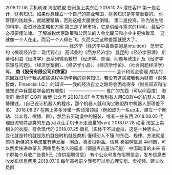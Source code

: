 2018.12.08
	手机刷课
	淘宝联盟
	在闲鱼上卖东西
2018.10.25
	潜在客户
	第一是会计，财务知识。如果你想建立一个自己的商业帝国，财务知识是非常重要的。
	你管理的钱越多，就越要精确，否则这幢大厦就会倒塌。
	第二是投资，称为钱生钱的科学。投资涉及策略和方案
	第三是了解市场，它是供给与需求的科学。
	最后你必须要懂法律。
	了解减税优惠政策和公司法的人会比雇员和小业主更快致富。
	这就像一个人在走，而另一个人却在飞。久而久之这种差距就更大了。
	——————————————
	经济学（经济学中最重要的是intuition）
	范里安的《微观经济学：现代观点》
	高鸿业的《西方经济学》
	曼昆的《经济学原理》
	斯蒂格利姿《经济学》及系列辅助教材
	《经济学、原理、问题与政策》及《经济学原理与问题》、〈经济学案例〉、〈经济学小品〉、《经济学悖论》、〈社会问题经济学〉等。
	**商《股份有限公司和致富》**
	——————————
	会计和现金管理
	成功的原因就归功于我从那些课程中所学到的财务知识。若没有这些被我称为财商（财务智商，Financial I.Q.）的知识——我的经济自立之路将会困难得多（财务知识和法律知识中我需要学会的有哪些）
	————————
	推广的东西（可以问百度）
	淘宝群
	微信群
	QQ群
	微博
	公众号
2018.10.07 
	今天看到有人用QQ群中的机器人去赌博赚钱，（自己设计机器人的程序，那个机器人就和淘宝联盟群中机器人原理差不多）
2018.08.27
	在网上多多涉猎一些动漫领域（例如成为一名up主、建立一个网站、公众号、微博、群），然后去买动漫中的服装、或者一些东西
2018.08.05 代理限流软件那类的东西(可以让手机卡不走流量的vpn)
2018.07.28 动漫 淘宝上卖相关的衣服，符合现代的
2018.07.25
	商机（实体干不过虚拟，这是一种势头。）
	变化就是转机就是危机就是时机就是商机
	懂得别人不懂 的东西、规律、方法就是商机
	新疆的本地淘宝有待发展
	-
	闲鱼，卖虚拟物品。信息
	卖招聘信息
	中间商，可以倒卖快递单录入
	网络里各类人的需求（销量点击量访问量）
	中国动漫的未来
	有个群每个月收广告费5元（提供招聘信息）
	有个公众号发布招聘信息，发布信息者收发布信息费用
2018.07.16 每年高考前夕我都可以卖心理安慰、卖视频、建立收费群
